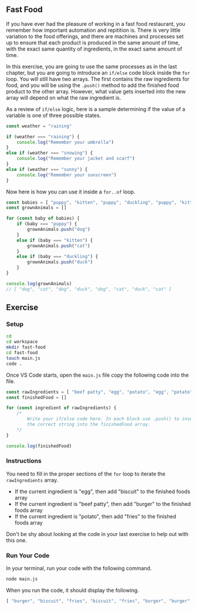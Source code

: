 ## Fast Food

If you have ever had the pleasure of working in a fast food restaurant, you remember how important automation and repitition is. There is very little variation to the food offerings, and there are machines and processes set up to ensure that each product is produced in the same amount of time, with the exact same quantity of ingredients, in the exact same amount of time.

In this exercise, you are going to use the same processes as in the last chapter, but you are going to introduce an `if/else` code block inside the `for` loop. You will still have two arrays. The first contains the raw ingredients for food, and you will be using the `.push()` method to add the finished food product to the other array. However, what value gets inserted into the new array will depend on what the raw ingredient is.

As a review of `if/else` logic, here is a sample determining if the value of a variable is one of three possible states.

```js
const weather = "raining"

if (weather === "raining") {
	console.log("Remember your umbrella")
}
else if (weather === "snowing") {
	console.log("Remember your jacket and scarf")
}
else if (weather === "sunny") {
	console.log("Remember your sunscreen")
}
```

Now here is how you can use it inside a `for..of` loop.

```js
const babies = [ "puppy", "kitten", "puppy", "duckling", "puppy", "kitten", "duckling", "kitten" ]
const grownAnimals = []

for (const baby of babies) {
	if (baby === "puppy") {
		grownAnimals.push("dog")
	}
	else if (baby === "kitten") {
		grownAnimals.push("cat")
	}
	else if (baby === "duckling") {
		grownAnimals.push("duck")
	}
}

console.log(grownAnimals)
// [ "dog", "cat", "dog", "duck", "dog", "cat", "duck", "cat" ]
```

## Exercise

### Setup

```sh
cd
cd workspace
mkdir fast-food
cd fast-food
touch main.js
code .
```

Once VS Code starts, open the `main.js` file copy the following code into the file.

```js
const rawIngredients = [ "beef patty", "egg", "potato", "egg", "potato", "beef patty", "beef patty", "potato" ]
const finishedFood = []

for (const ingredient of rawIngredients) {
	/*
		Write your if/else code here. In each block use .push() to insert
		the correct string into the finishedFood array.
	*/
}

console.log(finishedFood)
```

### Instructions

You need to fill in the proper sections of the `for` loop to iterate the `rawIngredients` array.

* If the current ingredient is "egg", then add "biscuit" to the finished foods array
* If the current ingredient is "beef patty", then add "burger" to the finished foods array
* If the current ingredient is "potato", then add "fries" to the finished foods array

Don't be shy about looking at the code in your last exercise to help out with this one.

### Run Your Code

In your terminal, run your code with the following command.

```sh
node main.js
```

When you run the code, it should display the following.

```js
[ "burger", "biscuit", "fries", "biscuit", "fries", "burger", "burger", "fries" ]
```
